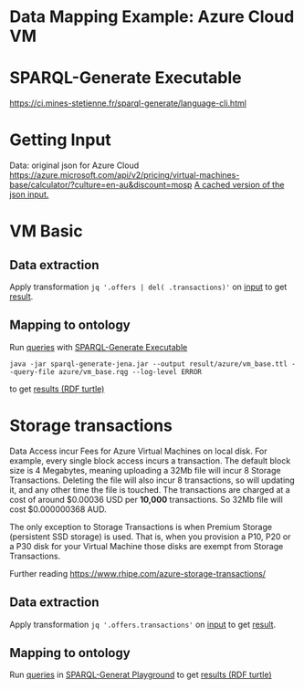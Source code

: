 # Data Mapping Example: Azure Cloud VM
# SPARQL-Generate Executable
https://ci.mines-stetienne.fr/sparql-generate/language-cli.html

# Getting Input
Data: original json for Azure Cloud
https://azure.microsoft.com/api/v2/pricing/virtual-machines-base/calculator/?culture=en-au&discount=mosp
[A cached version of the json input.](../data/azure/vm_base.json)

# VM Basic
## Data extraction
Apply transformation `jq '.offers | del( .transactions)'`
on [input](#Getting-Input)
to get [result](../jq/azure/vm_base_offers.json).

## Mapping to ontology
Run [queries](../sparql-generate/azure/vm_base.rqg)
with [SPARQL-Generate Executable](#SPARQL-Generate-Executable)
```
java -jar sparql-generate-jena.jar --output result/azure/vm_base.ttl --query-file azure/vm_base.rqg --log-level ERROR
```
to get [results (RDF turtle)](../sparql-generate/result/azure/vm_base.ttl)

# Storage transactions
Data Access incur Fees for Azure Virtual Machines on local disk.
For example, every single block access incurs a transaction.
The default block size is 4 Megabytes, meaning uploading a 32Mb file will incur 8 Storage Transactions.
Deleting the file will also incur 8 transactions, so will updating it, and any other time the file is touched.
The transactions are charged at a cost of around $0.00036 USD per **10,000** transactions.
So 32Mb file will cost $0.000000368 AUD.

The only exception to Storage Transactions is when Premium Storage (persistent SSD storage) is used. That is, when you provision a P10, P20 or a P30 disk for your Virtual Machine those disks are exempt from Storage Transactions.

Further reading
https://www.rhipe.com/azure-storage-transactions/

## Data extraction
Apply transformation `jq '.offers.transactions'`
on [input](#Getting-Input)
to get [result](../jq/azure/vm_base_storageTransactions.json).

## Mapping to ontology
Run [queries](../sparql-generate/azure/vm_base_storageTransactions.rqg)
in [SPARQL-Generat Playground](https://ci.mines-stetienne.fr/sparql-generate/playground.html)
to get [results (RDF turtle)](../sparql-generate/result/azure/vm_base_storageTransactions.ttl)

